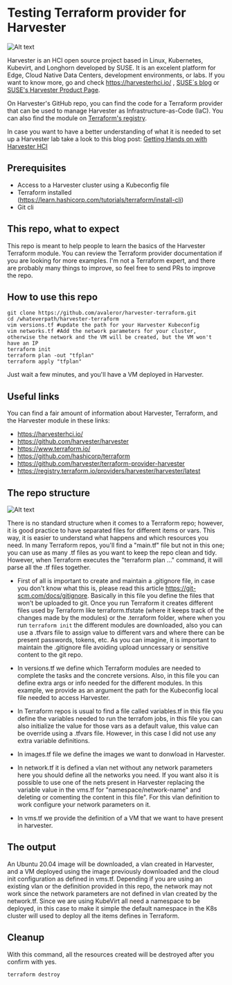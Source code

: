 # Testing Terraform provider for Harvester
![Alt text](https://github.com/avaleror/harvester-terraform/blob/master/pictures/harvester_logo.png "Harvester logo")

Harvester is an HCI open source project based in Linux, Kubernetes, Kubevirt, and Longhorn developed by SUSE. It is an excelent platform for Edge, Cloud Native Data Centers, development environments, or labs. If you want to know more, go and check https://harvesterhci.io/ , [SUSE´s blog](https://www.suse.com/c/?s=harvester) or [SUSE's Harvester Product Page](https://www.suse.com/es-es/products/harvester/). 

On Harvester's GitHub repo, you can find the code for a Terraform provider that can be used to manage Harvester as Infrastructure-as-Code (IaC). You can also find the module on [Terraform's registry](https://registry.terraform.io/providers/harvester/harvester/). 

In case you want to have a better understanding of what it is needed to set up a Harvester lab take a look to this blog post: [Getting Hands on with Harvester HCI](https://www.suse.com/c/rancher_blog/getting-hands-on-with-harvester-hci/)

## Prerequisites
- Access to a Harvester cluster using a Kubeconfig file
- Terraform installed (https://learn.hashicorp.com/tutorials/terraform/install-cli)
- Git cli

## This repo, what to expect
This repo is meant to help people to learn the basics of the Harvester Terraform module. You can review the Terraform provider documentation if you are looking for more examples. I'm not a Terraform expert, and there are probably many things to improve, so feel free to send PRs to improve the repo.

## How to use this repo

```
git clone https://github.com/avaleror/harvester-terraform.git
cd /whateverpath/harvester-terraform
vim versions.tf #update the path for your Harvester Kubeconfig
vim networks.tf #Add the network parameters for your cluster, otherwise the network and the VM will be created, but the VM won't have an IP
terraform init
terraform plan -out "tfplan"
terraform apply "tfplan"
```
Just wait a few minutes, and you'll have a VM deployed in Harvester.

## Useful links
You can find a fair amount of information about Harvester, Terraform, and the Harvester module in these links:

- https://harvesterhci.io/
- https://github.com/harvester/harvester 
- https://www.terraform.io/
- https://github.com/hashicorp/terraform 
- https://github.com/harvester/terraform-provider-harvester
- https://registry.terraform.io/providers/harvester/harvester/latest


## The repo structure
![Alt text](https://github.com/avaleror/harvester-terraform/blob/master/pictures/repo-tree.png "Terraform repo structure")

There is no standard structure when it comes to a Terraform repo; however, it is good practice to have separated files for different items or vars. This way, it is easier to understand what happens and which resources you need.
In many Terraform repos, you'll find a "main.tf" file but not in this one; you can use as many .tf files as you want to keep the repo clean and tidy. However, when Terraform executes the "terraform plan ..." command, it will parse all the .tf files together.

- First of all is important to create and maintain a .gitignore file, in case you don't know what this is, please read this article https://git-scm.com/docs/gitignore. Basically in this file you define the files that won't be uploaded to git. Once you run Terraform it creates different files used by Terraform like terraform.tfstate (where it keeps track of the changes made by the modules) or the .terraform folder, where when you run `terraform init` the different modules are downloaded, also you can use a .tfvars file to assign value to different vars and where there can be present passwords, tokens, etc. As you can imagine, it is important to maintain the .gitignore file avoiding upload unncessary or sensitive content to the git repo.
  
- In versions.tf we define which Terraform modules are needed to complete the tasks and the concrete versions. Also, in this file you can define extra args or info needed for the different modules. In this example, we provide as an argument the path for the Kubeconfig local file needed to access Harvester. 

- In Terraform repos is usual to find a file called variables.tf in this file you define the variables needed to run the terrafom jobs, in this file you can also initialize the value for those vars as a default value, this value can be override using a .tfvars file. However, in this case I did not use any extra variable definitions.

- In images.tf file we define the images we want to donwload in Harvester. 

- In network.tf it is defined a vlan net without any network parameters here you should define all the networks you need. If you want also it is possible to use one of the nets present in Harvester replacing the variable value in the vms.tf for "namespace/network-name" and deleting or comenting the content in this file". For this vlan definition to work configure your network parameters on it.

- In vms.tf we provide the definition of a VM that we want to have present in harvester. 

## The output
An Ubuntu 20.04 image will be downloaded, a vlan created in Harvester, and a VM deployed using the image previously downloaded and the cloud init configuration as defined in vms.tf. 
Depending if you are using an existing vlan or the definition provided in this repo, the network may not work since the network parameters are not defined in vlan created by the network.tf.
Since we are using KubeVirt all need a namespace to be deployed, in this case to make it simple the default namespace in the K8s cluster will used to deploy all the items defines in Terraform.

## Cleanup
With this command, all the resources created will be destroyed after you confirm with yes.
```
terraform destroy
```
